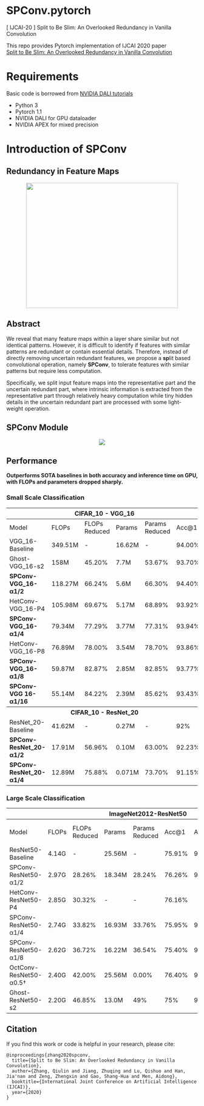 # SPConv.pytorch
[ IJCAI-20 ] Split to Be Slim: An Overlooked Redundancy in Vanilla Convolution

This repo provides Pytorch implementation of IJCAI 2020 paper   
[Split to Be Slim: An Overlooked Redundancy in Vanilla Convolution](https://arxiv.org/abs/2006.12085)


# Requirements
Basic code is borrowed from <a href="https://docs.nvidia.com/deeplearning/dali/user-guide/docs/examples/use_cases/pytorch/resnet50/pytorch-resnet50.html">NVIDIA DALI tutorials</a>
- Python 3
- Pytorch 1.1
- NVIDIA DALI for GPU dataloader 
- NVIDIA APEX for mixed precision

# Introduction of SPConv
## Redundancy in Feature Maps

<div align=center><img width='400' height='330' src="https://github.com/qiulinzhang/SPConv.pytorch/blob/master/images/redundant_feature_maps.png"/></div>

## Abstract
We reveal that many feature maps within a layer share similar but not identical patterns. However, it is difficult to identify if features with similar patterns are redundant or contain essential details. Therefore, instead of directly removing uncertain redundant features, we propose a **sp**lit based convolutional operation, namely **SPConv**, to tolerate features with similar patterns but require less computation. 

Specifically, we split input feature maps into the representative part and the uncertain redundant part, where intrinsic information is extracted from the representative part through relatively heavy computation while tiny hidden details in the uncertain redundant part are processed with some light-weight operation.

## SPConv Module

<div align=center><img src="https://github.com/qiulinzhang/SPConv.pytorch/blob/master/images/spconv_module.png"/></div>


## Performance
**Outperforms SOTA baselines in both accuracy and inference time on GPU, with FLOPs and parameters dropped sharply.**
### Small Scale Classification

<table class="tg">
<thead>
  <tr>
    <th class="tg-c3ow" colspan="6">CIFAR_10 - VGG_16</th>
  </tr>
</thead>
<tbody>
  <tr>
    <td class="tg-c3ow">Model</td>
    <td class="tg-c3ow">FLOPs</td>
    <td class="tg-c3ow">FLOPs<br>Reduced</td>
    <td class="tg-c3ow">Params</td>
    <td class="tg-c3ow">Params<br>Reduced</td>
    <td class="tg-c3ow">Acc@1</td>
  </tr>
  <tr>
    <td class="tg-c3ow">VGG_16-Baseline</td>
    <td class="tg-c3ow">349.51M</td>
    <td class="tg-c3ow">-</td>
    <td class="tg-c3ow">16.62M</td>
    <td class="tg-c3ow">-</td>
    <td class="tg-c3ow">94.00%</td>
  </tr>
  <tr>
    <td class="tg-c3ow">Ghost-VGG_16-s2</td>
    <td class="tg-c3ow">158M</td>
    <td class="tg-c3ow">45.20%</td>
    <td class="tg-c3ow">7.7M</td>
    <td class="tg-c3ow">53.67%</td>
    <td class="tg-c3ow">93.70%</td>
  </tr>
  <tr>
    <td class="tg-7btt"><b>SPConv-VGG_16-α1/2</b></td>
    <td class="tg-7btt">118.27M</td>
    <td class="tg-7btt">66.24%</td>
    <td class="tg-7btt">5.6M</td>
    <td class="tg-7btt">66.30%</td>
    <td class="tg-7btt">94.40%</td>
  </tr>
  <tr>
    <td class="tg-c3ow">HetConv-VGG_16-P4</td>
    <td class="tg-c3ow">105.98M</td>
    <td class="tg-c3ow">69.67%</td>
    <td class="tg-c3ow">5.17M</td>
    <td class="tg-c3ow">68.89%</td>
    <td class="tg-c3ow">93.92%</td>
  </tr>
  <tr>
    <td class="tg-7btt"><b>SPConv-VGG_16-α1/4</b></td>
    <td class="tg-7btt">79.34M</td>
    <td class="tg-7btt">77.29%</td>
    <td class="tg-7btt">3.77M</td>
    <td class="tg-7btt">77.31%</td>
    <td class="tg-7btt">93.94%</td>
  </tr>
  <tr>
    <td class="tg-c3ow">HetConv-VGG_16-P8</td>
    <td class="tg-c3ow">76.89M</td>
    <td class="tg-c3ow">78.00%</td>
    <td class="tg-c3ow">3.54M</td>
    <td class="tg-c3ow">78.70%</td>
    <td class="tg-c3ow">93.86%</td>
  </tr>
  <tr>
    <td class="tg-7btt"><b>SPConv-VGG_16-α1/8</b></td>
    <td class="tg-7btt">59.87M</td>
    <td class="tg-7btt">82.87%</td>
    <td class="tg-7btt">2.85M</td>
    <td class="tg-7btt">82.85%</td>
    <td class="tg-7btt">93.77%</td>
  </tr>
  <tr>
    <td class="tg-7btt"><b>SPConv-VGG 16-α1/16</b></td>
    <td class="tg-7btt">55.14M</td>
    <td class="tg-7btt">84.22%</td>
    <td class="tg-7btt">2.39M</td>
    <td class="tg-7btt">85.62%</td>
    <td class="tg-7btt">93.43%</td>
  </tr>
  <tr>
    <th class="tg-c3ow" colspan="6">CIFAR_10 - ResNet_20</th>
  </tr>
  <tr>
    <td class="tg-c3ow">ResNet_20-Baseline</td>
    <td class="tg-c3ow">41.62M</td>
    <td class="tg-c3ow">-</td>
    <td class="tg-c3ow">0.27M</td>
    <td class="tg-c3ow">-</td>
    <td class="tg-c3ow">92%</td>
  </tr>
  <tr>
    <td class="tg-7btt"><b>SPConv-ResNet_20-α1/2</b></td>
    <td class="tg-7btt">17.91M</td>
    <td class="tg-7btt">56.96%</td>
    <td class="tg-7btt">0.10M</td>
    <td class="tg-7btt">63.00%</td>
    <td class="tg-7btt">92.23%</td>
  </tr>
  <tr>
    <td class="tg-7btt"><b>SPConv-ResNet_20-α1/4</b></td>
    <td class="tg-7btt">12.89M</td>
    <td class="tg-7btt">75.88%</td>
    <td class="tg-7btt">0.071M</td>
    <td class="tg-7btt">73.70%</td>
    <td class="tg-7btt">91.15%</td>
  </tr>
</tbody>
</table>

### Large Scale Classification


<table class="tg">
<thead>
  <tr>
    <th class="tg-c3ow" colspan="9">ImageNet2012-ResNet50</th>
  </tr>
</thead>
<tbody>
  <tr>
    <td class="tg-c3ow">Model</td>
    <td class="tg-c3ow">FLOPs</td>
    <td class="tg-c3ow">FLOPs<br>Reduced</td>
    <td class="tg-c3ow">Params</td>
    <td class="tg-c3ow">Params<br>Reduced</td>
    <td class="tg-c3ow">Acc@1</td>
    <td class="tg-c3ow">Acc@5</td>
    <th class="tg-c3ow">Inference Time<br>on GPU</th>
    <td class="tg-baqh">Download</td>
  </tr>
  <tr>
    <td class="tg-c3ow">ResNet50-Baseline</td>
    <td class="tg-c3ow">4.14G</td>
    <td class="tg-c3ow">-</td>
    <td class="tg-c3ow">25.56M</td>
    <td class="tg-c3ow">-</td>
    <td class="tg-c3ow">75.91%</td>
    <td class="tg-c3ow">92.78%</td>
    <td class="tg-c3ow">1.32 ms</td>
    <td class="tg-baqh">-</td>
  </tr>
  <tr>
    <td class="tg-c3ow">SPConv-ResNet50-α1/2</td>
    <td class="tg-c3ow">2.97G</td>
    <td class="tg-c3ow">28.26%</td>
    <td class="tg-c3ow">18.34M</td>
    <td class="tg-c3ow">28.24%</td>
    <td class="tg-c3ow">76.26%</td>
    <td class="tg-c3ow">93.05%</td>
    <td class="tg-c3ow">1.23 ms</td>
    <td class="tg-baqh"><a href="https://bupteducn-my.sharepoint.com/:u:/g/personal/qiulinzhang_bupt_edu_cn/Eacma1q0fspOgDrOHTtLhT8BHUCKCVCNJl-QY3iuMHa5qg?e=5RTyaO">model</a></td>
  </tr>
  <tr>
    <td class="tg-c3ow">HetConv-ResNet50-P4</td>
    <td class="tg-c3ow">2.85G</td>
    <td class="tg-c3ow">30.32%</td>
    <td class="tg-c3ow">-</td>
    <td class="tg-c3ow">-</td>
    <td class="tg-c3ow">76.16%</td>
    <td class="tg-c3ow"></td>
    <td class="tg-c3ow">-</td>
    <td class="tg-baqh">-</td>
  </tr>
  <tr>
    <td class="tg-c3ow">SPConv-ResNet50-α1/4</td>
    <td class="tg-c3ow">2.74G</td>
    <td class="tg-c3ow">33.82%</td>
    <td class="tg-c3ow">16.93M</td>
    <td class="tg-c3ow">33.76%</td>
    <td class="tg-c3ow">75.95%</td>
    <td class="tg-c3ow">92.99%</td>
    <td class="tg-c3ow">1.19 ms</td>
    <td class="tg-baqh"><a href="https://bupteducn-my.sharepoint.com/:u:/g/personal/qiulinzhang_bupt_edu_cn/ERYv3or59alFqGJ-P6ahrNsBgq7mEfg7BO2spoptdnYyww?e=Ls6aTZ">model</a></td>
  </tr>
  <tr>
    <td class="tg-c3ow">SPConv-ResNet50-α1/8</td>
    <td class="tg-c3ow">2.62G</td>
    <td class="tg-c3ow">36.72%</td>
    <td class="tg-c3ow">16.22M</td>
    <td class="tg-c3ow">36.54%</td>
    <td class="tg-c3ow">75.40%</td>
    <td class="tg-c3ow">92.77%</td>
    <td class="tg-c3ow">1.17 ms</td>
    <td class="tg-baqh"><a href="https://bupteducn-my.sharepoint.com/:u:/g/personal/qiulinzhang_bupt_edu_cn/EegfE1Ei2h5Kn9tpg47J_lsBQcXJHJodZs7EqMbZdl9U1g?e=OBeUju">model</a></td>
  </tr>
  <tr>
    <td class="tg-c3ow">OctConv-ResNet50-α0.5†</td>
    <td class="tg-c3ow">2.40G</td>
    <td class="tg-c3ow">42.00%</td>
    <td class="tg-c3ow">25.56M</td>
    <td class="tg-c3ow">0.00%</td>
    <td class="tg-c3ow">76.40%</td>
    <td class="tg-c3ow">93.14%</td>
    <td class="tg-c3ow">3.51 ms</td>
    <td class="tg-baqh">-</td>
  </tr>
  <tr>
    <td class="tg-c3ow">Ghost-ResNet50-s2</td>
    <td class="tg-c3ow">2.20G</td>
    <td class="tg-c3ow">46.85%</td>
    <td class="tg-c3ow">13.0M</td>
    <td class="tg-c3ow">49%</td>
    <td class="tg-c3ow">75%</td>
    <td class="tg-c3ow">92.3%</td>
    <td class="tg-c3ow">-</td>
    <td class="tg-baqh">-</td>
  </tr>
</tbody>
</table>

## Citation

If you find this work or code is helpful in your research, please cite:

```
@inproceedings{zhang2020spconv,
  title={Split to Be Slim: An Overlooked Redundancy in Vanilla Convolution},
  author={Zhang, Qiulin and Jiang, Zhuqing and Lu, Qishuo and Han, Jia'nan and Zeng, Zhengxin and Gao, Shang-Hua and Men, Aidong},
  booktitle={International Joint Conference on Artificial Intelligence (IJCAI)},
  year={2020}
}
```
